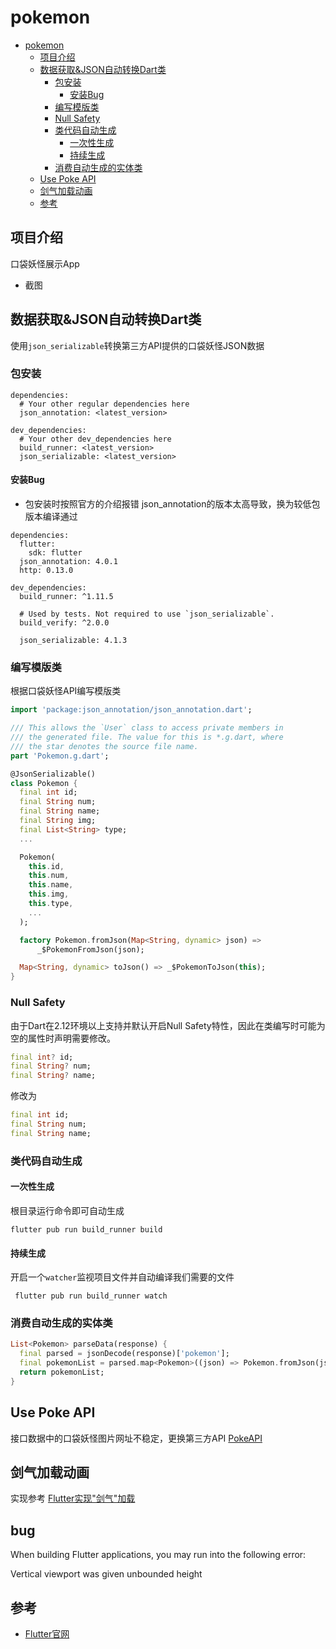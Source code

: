 # pokemon
- [pokemon](#pokemon)
  - [项目介绍](#项目介绍)
  - [数据获取&JSON自动转换Dart类](#数据获取json自动转换dart类)
    - [包安装](#包安装)
      - [安装Bug](#安装bug)
    - [编写模版类](#编写模版类)
    - [Null Safety](#null-safety)
    - [类代码自动生成](#类代码自动生成)
      - [一次性生成](#一次性生成)
      - [持续生成](#持续生成)
    - [消费自动生成的实体类](#消费自动生成的实体类)
  - [Use Poke API](#use-poke-api)
  - [剑气加载动画](#剑气加载动画)
  - [参考](#参考)
## 项目介绍
口袋妖怪展示App

- 截图



## 数据获取&JSON自动转换Dart类
使用`json_serializable`转换第三方API提供的口袋妖怪JSON数据

### 包安装

```
dependencies:
  # Your other regular dependencies here
  json_annotation: <latest_version>

dev_dependencies:
  # Your other dev_dependencies here
  build_runner: <latest_version>
  json_serializable: <latest_version>

```

#### 安装Bug
- 包安装时按照官方的介绍报错
json_annotation的版本太高导致，换为较低包版本编译通过 
```
dependencies:
  flutter:
    sdk: flutter
  json_annotation: 4.0.1
  http: 0.13.0

dev_dependencies:
  build_runner: ^1.11.5

  # Used by tests. Not required to use `json_serializable`.
  build_verify: ^2.0.0

  json_serializable: 4.1.3
```

### 编写模版类
根据口袋妖怪API编写模版类
```dart
import 'package:json_annotation/json_annotation.dart';

/// This allows the `User` class to access private members in
/// the generated file. The value for this is *.g.dart, where
/// the star denotes the source file name.
part 'Pokemon.g.dart';

@JsonSerializable()
class Pokemon {
  final int id;
  final String num;
  final String name;
  final String img;
  final List<String> type;
  ...

  Pokemon(
    this.id,
    this.num,
    this.name,
    this.img,
    this.type,
    ...
  );

  factory Pokemon.fromJson(Map<String, dynamic> json) =>
      _$PokemonFromJson(json);

  Map<String, dynamic> toJson() => _$PokemonToJson(this);
}

```

### Null Safety
由于Dart在2.12环境以上支持并默认开启Null Safety特性，因此在类编写时可能为空的属性时声明需要修改。
```dart
final int? id;
final String? num;
final String? name;
```
修改为
```dart
final int id;
final String num;
final String name;
```

### 类代码自动生成
#### 一次性生成
根目录运行命令即可自动生成
```
flutter pub run build_runner build
```
#### 持续生成
开启一个`watcher`监视项目文件并自动编译我们需要的文件
```
 flutter pub run build_runner watch
```

### 消费自动生成的实体类
```dart
List<Pokemon> parseData(response) {
  final parsed = jsonDecode(response)['pokemon'];
  final pokemonList = parsed.map<Pokemon>((json) => Pokemon.fromJson(json)).toList();
  return pokemonList;
}
```

## Use Poke API
接口数据中的口袋妖怪图片网址不稳定，更换第三方API
[PokeAPI]()

## 剑气加载动画
实现参考 [Flutter实现"剑气"加载](https://juejin.cn/post/7002977635206692901)

## bug
When building Flutter applications, you may run into the following error:

Vertical viewport was given unbounded height
## 参考
- [Flutter官网](https://flutter.dev/docs/development/data-and-backend/json)